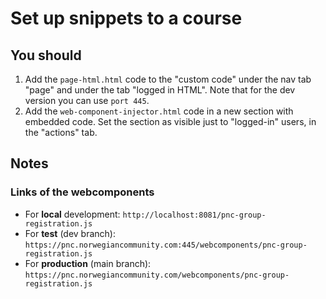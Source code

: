 # Set up snippets to a course

## You should

1) Add the `page-html.html` code to the "custom code" under the nav tab "page" and under the tab "logged in HTML". Note that for the dev version you can use `port 445`.
2) Add the `web-component-injector.html` code in a new section with embedded code. Set the section as visible just to "logged-in" users, in the "actions" tab.


## Notes

### Links of the webcomponents

* For __local__ development: `http://localhost:8081/pnc-group-registration.js`
* For __test__ (dev branch): `https://pnc.norwegiancommunity.com:445/webcomponents/pnc-group-registration.js`
* For __production__ (main branch): `https://pnc.norwegiancommunity.com/webcomponents/pnc-group-registration.js`